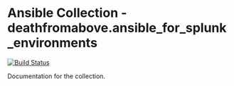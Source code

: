 # Ansible Collection - deathfromabove.ansible_for_splunk_environments

[![Build Status](hhttps://travis-ci.org/D347HFR0MA80V3/ansible_for_splunk_environments.svg?branch=master)](https://travis-ci.org/D347HFR0MA80V3/ansible_for_splunk_environments)


Documentation for the collection.
